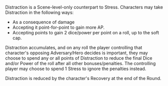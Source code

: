 Distraction is a Scene-level-only counterpart to Stress. Characters may take Distraction in the following ways:
* As a consequence of damage
* Accepting it point-for-point to gain more AP.
* Accepting points to gain 2 dice/power per point on a roll, up to the soft cap.

Distraction accumulates, and on any roll the player controlling that character's opposing Adversary/Hero decides is important, they may choose to spend any or all points of Distraction to reduce the final Dice and/or Power of the roll after all other bonuses/penalties. The controlling player may choose to spend 1 Stress to ignore the penalties instead.

Distraction is reduced by the character's Recovery at the end of the Round.
